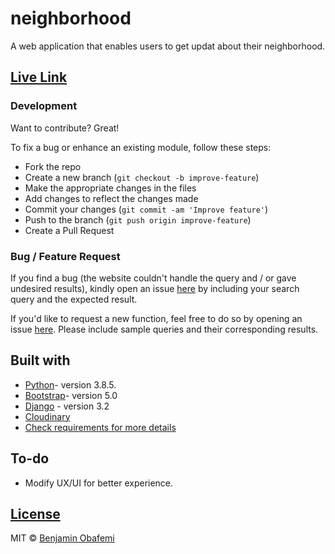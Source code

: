# neighborhood
A web application that enables users to get updat about their neighborhood.


## [Live Link](https://neighborhood.herokuapp.com/)

### Development

Want to contribute? Great!

To fix a bug or enhance an existing module, follow these steps:

- Fork the repo
- Create a new branch (`git checkout -b improve-feature`)
- Make the appropriate changes in the files
- Add changes to reflect the changes made
- Commit your changes (`git commit -am 'Improve feature'`)
- Push to the branch (`git push origin improve-feature`)
- Create a Pull Request

### Bug / Feature Request

If you find a bug (the website couldn't handle the query and / or gave undesired results), kindly open an issue [here](https://github.com/benjaminbills/neighborhood/issues/new) by including your search query and the expected result.

If you'd like to request a new function, feel free to do so by opening an issue [here](https://github.com/benjaminbills/neighborhood/issues/new). Please include sample queries and their corresponding results.

## Built with

- [Python](https://www.python.org/)- version 3.8.5.
- [Bootstrap](https://getbootstrap.com/)- version 5.0
- [Django](https://www.djangoproject.com/) - version 3.2
- [Cloudinary](https://cloudinary.com/)
- [Check requirements for more details](https://github.com/benjaminbills/neighborhood/blob/master/requirements.txt)

## To-do

- Modify UX/UI for better experience.

## [License](https://github.com/benjaminbills/neighborhood/blob/master/License)

MIT © [Benjamin Obafemi ](https://github.com/benjaminbills)
